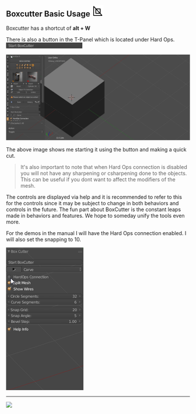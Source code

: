 ## Boxcutter Basic Usage  ![image](img\icons\BoxCutter.png)

Boxcutter has a shortcut of **alt + W**

There is also a button in the T-Panel which is located under Hard Ops.
![](img\boxcutter_img\bc_1.png)

![](img\boxcutter_img\bc_2.gif)

The above image shows me starting it using the button and making a quick cut.

> It's also important to note that when Hard Ops connection is disabled you will
not have any sharpening or csharpening done to the objects. This can be useful if
you dont want to affect the modifiers of the mesh.

The controls are displayed via help and it is recommended to refer to this for the
controls since it may be subject to change in both behaviors and controls in the
future. The fun part about BoxCutter is the constant leaps made in behaviors and
features. We hope to someday unify the tools even more.

For the demos in the manual I will have the Hard Ops connection enabled. I will
also set the snapping to 10.

![](img\boxcutter_img\bc_3.gif)

___

![](img\boxcutter_img\bc_4.gif)
